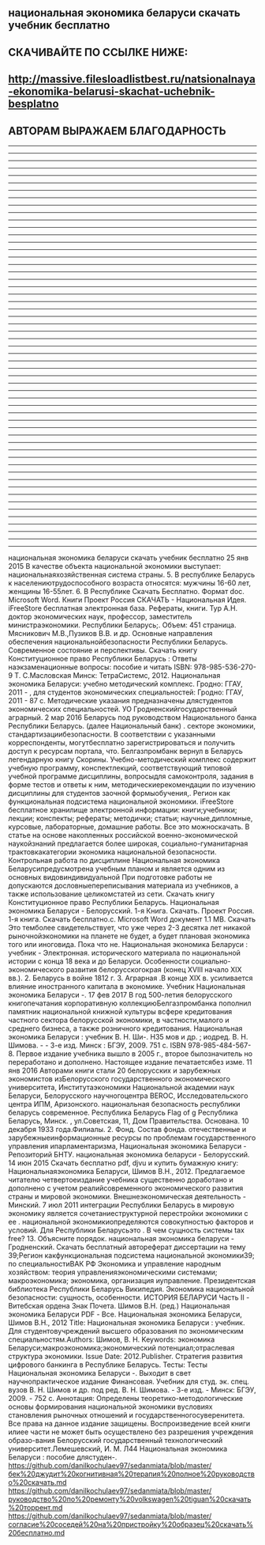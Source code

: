 национальная экономика беларуси скачать учебник бесплатно
--------------------------------------------------
СКАЧИВАЙТЕ ПО ССЫЛКЕ НИЖЕ:
--------------------------------------------------
http://massive.filesloadlistbest.ru/natsionalnaya-ekonomika-belarusi-skachat-uchebnik-besplatno
--------------------------------------------------
АВТОРАМ ВЫРАЖАЕМ БЛАГОДАРНОСТЬ
--------------------------------------------------
--------------------------------------------------
--------------------------------------------------
--------------------------------------------------
--------------------------------------------------
--------------------------------------------------
--------------------------------------------------
--------------------------------------------------
--------------------------------------------------
--------------------------------------------------
--------------------------------------------------
--------------------------------------------------
--------------------------------------------------
--------------------------------------------------
--------------------------------------------------
--------------------------------------------------
--------------------------------------------------
--------------------------------------------------
--------------------------------------------------
--------------------------------------------------
--------------------------------------------------
--------------------------------------------------
--------------------------------------------------
--------------------------------------------------
--------------------------------------------------
--------------------------------------------------
--------------------------------------------------
--------------------------------------------------
--------------------------------------------------
--------------------------------------------------
--------------------------------------------------
--------------------------------------------------
--------------------------------------------------
--------------------------------------------------
--------------------------------------------------
--------------------------------------------------
--------------------------------------------------
--------------------------------------------------
--------------------------------------------------
--------------------------------------------------
--------------------------------------------------
--------------------------------------------------
--------------------------------------------------
--------------------------------------------------
--------------------------------------------------
--------------------------------------------------
--------------------------------------------------
--------------------------------------------------
--------------------------------------------------
--------------------------------------------------
--------------------------------------------------
--------------------------------------------------
--------------------------------------------------
--------------------------------------------------
--------------------------------------------------
--------------------------------------------------
национальная экономика беларуси скачать учебник бесплатно 25 янв 2015  В качестве объекта национальной экономики выступает: национальнаяхозяйственная система страны. 5. В республике Беларусь к населениютрудоспособного возраста относятся: мужчины 16-60 лет, женщины 16-55лет. 6. В Республике  Скачать Бесплатно. Формат doc. Microsoft Word. Книги Проект Россия СКАЧАТЬ - Национальная Идея. iFreeStore  бесплатная электронная база. Рефераты, книги. Тур А.Н. доктор экономических наук, профессор, заместитель министраэкономики. Республики Беларусь;. Объем: 451 страница. Мясникович М.В.,Пузиков В.В. и др. Основные направления обеспечения национальнойбезопасности Республики Беларусь. Современное состояние и перспективы. Скачать книгу Конституционное право Республики Беларусь : Ответы наэкзаменационные вопросы: пособие и читать ISBN: 978-985-536-270-9 Т. С.Масловская  Минск: ТетраСистемс, 2012. Национальная экономика Беларуси: учебно  методический комплекс. Гродно: ГГАУ, 2011 - , для студентов экономических специальностей: Гродно: ГГАУ, 2011 - 87 с. Методические указания предназначены длястудентов экономических специальностей. УО Гродненскийгосударственный аграрный. 2 мар 2016  Беларусь под руководством Национального банка Республики Беларусь. (далее  Национальный банк) . секторе экономики, стандартизациибезопасности. В соответствии с указанными  корреспонденты, могутбесплатно зарегистрироваться и получить доступ к ресурсам портала, что. Белгазпромбанк вернул в Беларусь легендарную книгу Скорины. Учебно-методический комплекс содержит учебную программу, конспектлекций, соответствующий типовой учебной программе дисциплины, вопросыдля самоконтроля, задания в форме тестов и ответы к ним, методическиерекомендации по изучению дисциплины для студентов заочной формыобучения,. Регион как функциональная подсистема национальной экономики. iFreeStore  бесплатное хранилище электронной информации: книги;учебники; лекции; конспекты; рефераты; методички; статьи; научные,дипломные, курсовые, лабораторные, домашние работы. Все это можноскачать. В статье на основе накопленных российской военно-экономической наукойзнаний предлагается более широкая, социально-гуманитарная трактовкакатегории экономика национальной безопасности.
Контрольная работа по дисциплине Национальная экономика Беларусипредусмотрена учебным планом и является одним из основных видовиндивидуальной  При подготовке работы не допускаются дословныепереписывания материала из учебников, а также использование целикомстатей из сети. Скачать книгу Конституционное право Республики Беларусь. Национальная экономика Беларуси - Белорусский. 1-я Книга. Скачать. Проект Россия. 1-я книга. Скачать бесплатно.c. Microsoft Word документ 1.1 MB. Скачать  Это темболее свидетельствует, что уже через 2-3 десятка лет никакой рыночнойэкономики на планете не будет, а будет плановая экономика того или иноговида. Пока что не. Национальная экономика Беларуси : учебник - Электронная. исторического материала по национальной истории с конца 18 века и до Беларуси. Особенности социально-экономического развития белорусскогокрая (конец XVIII  начало XIX вв.). 2. Беларусь в войне 1812 г. 3. Аграрная .В конце XIX в. усиливается влияние иностранного капитала в экономике. Учебник Национальная экономика Беларуси -. 17 фев 2017  В год 500-летия белорусского книгопечатания корпоративную коллекциюБелгазпромбанка пополнил памятник национальной книжной культуры  всфере кредитования частного сектора белорусской экономики, в частности,малого и среднего бизнеса, а также розничного кредитования. Национальная экономика Беларуси : учебник  В. Н. Ши-. Н35 мов и др. ; иодред. В. Н. Шимова. - - 3-е изд.  Минск : БГЭУ, 2009.  751 с. ISBN 978-985-484-567-8. Первое издание учебника вышло в 2005 г., второе былозначитель но переработано и дополнено. Настоящее издание печатаетсябез изме. 11 янв 2016  Авторами книги стали 20 белорусских и зарубежных экономистов изБелорусского государственного экономического университета, Институтаэкономики Национальной академии наук Беларуси, Белорусского научногоцентра BEROC, Исследовательского центра ИПМ, Аризонского. национальная безопасность республики беларусь современное. Республика Беларусь Flag of g Республика Беларусь, Минск. , ул.Советская, 11, Дом Правительства. Основана. 10 декабря 1933 года.Филиалы. 2. Фонд. Состав фонда. отечественные и зарубежныеинформационные ресурсы по проблемам государственного управления ипарламентаризма,
Национальная экономика Беларуси - Репозиторий БНТУ. национальная экономика беларуси - Белорусский. 14 июн 2015  Скачать бесплатно pdf, djvu и купить бумажную книгу: Национальнаяэкономика Беларуси, Шимов В.Н., 2012. Предлагаемое читателю четвертоеиздание учебника существенно доработано и дополнено с учетом реалийсовременного экономического развития страны и мировой экономики. Внешнеэкономическая деятельность - Минский. 7 июл 2011  интеграции Республики Беларусь в мировую экономику является сочетаниеструктурной перестройки экономики с ее . национальной экономикиопределяются совокупностью факторов и условий. Для Республики Беларусьэто . В чем сущность системы tax free? 13. Объясните порядок. национальная экономика беларуси - Гродненский. Скачать бесплатный автореферат диссертации на тему 39;Регион какфункциональная подсистема национальной экономики39; по специальностиВАК РФ Экономика и управление народным хозяйством: теория управленияэкономическими системами; макроэкономика; экономика, организация иуправление. Президентская библиотека Республики Беларусь  Википедия. Экономика национальной безопасности: сущность, особенности. ИСТОРИЯ БЕЛАРУСИ Часть II - Витебская ордена Знак Почета. Шимов В.Н. (ред.) Национальная экономика Беларуси PDF - Все. Национальная экономика Беларуси, Шимов В.Н., 2012
Title: Национальная экономика Беларуси : учебник. Для студентовучреждений высшего образования по экономическим специальностям.Authors: Шимов, В. Н. Keywords: экономика Беларуси;макроэкономика;экономический потенциал;отраслевая структура экономики. Issue Date: 2012.Publisher. Стратегия развития цифрового банкинга в Республике Беларусь. Тесты: Тесты Национальная экономика Беларуси -. Выходит в свет научнопрактическое издание Финансовая. Учебник для студ. эк. спец. вузов В. Н. Шимов и др. под ред. В. Н. Шимова. - 3-е изд. - Минск: БГЭУ, 2009. - 752 с. Аннотация: Определены теоретико-методологические основы формирования национальной экономики вусловиях становления рыночных отношений и государственногосуверенитета. Все права на данное издание защищены. Воспроизведение всей книги илиее части не может быть осуществлено без разрешения учреждения образо-вания Белорусский государственный технологический университет.Лемешевский, И. М. Л44 Национальная экономика Беларуси : пособие длястуден-.
https://github.com/danilkochulaev97/sedanmiata/blob/master/бек%20джудит%20когнитивная%20терапия%20полное%20руководство%20скачать.md
https://github.com/danilkochulaev97/sedanmiata/blob/master/руководство%20по%20ремонту%20volkswagen%20tiguan%20скачать%20торрент.md
https://github.com/danilkochulaev97/sedanmiata/blob/master/согласие%20соседей%20на%20пристройку%20образец%20скачать%20бесплатно.md